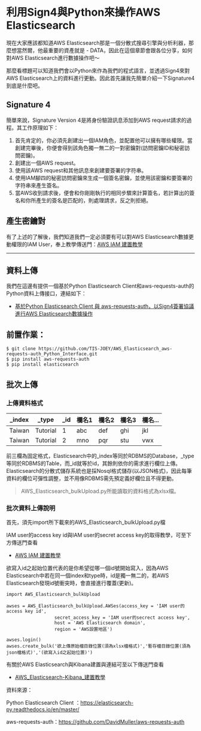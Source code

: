 # 利用Sign4與Python來操作AWS Elasticsearch

現在大家應該都知道AWS Elasticsearch那是一個分散式搜尋引擎與分析利器，那麼想當然爾，他最重要的資產就是 - DATA，因此在這個章節會跟各位分享，如何對AWS Elasticsearch進行數據操作吧～

那麼看標題可以知道我們會以Python來作為我們的程式語言，並透過Sign4來對AWS Elasticsearch上的資料進行更動。因此首先讓我先簡單介紹一下Signature4到底是什麼吧。

## Signature 4

簡單來說，Signature Version 4是將身份驗證訊息添加到AWS request請求的過程。其工作原理如下：

1. 首先肯定的，你必須先創建出一個IAM角色，並配置他可以擁有哪些權限。當創建完畢後，你便會得到該角色獨一無二的一對密鑰對\(訪問密鑰ID和秘密訪問密鑰\)。
2. 創建出一個AWS request。
3. 使用該AWS request和其他訊息來創建要簽署的字符串。
4. 使用IAM腳四的秘密訪問密鑰來生成一個簽名密鑰，並使用該密鑰和要簽署的字符串來產生簽名。
5. 當AWS收到請求後，便會和你剛剛執行的相同步驟來計算簽名，若計算出的簽名和你所產生的簽名是匹配的，則處理請求，反之則拒絕。

## 產生密鑰對

有了上述的了解後，我們知道我們一定必須要有可以對AWS Elasticsearch數據更動權限的IAM User，奉上教學傳送門：[AWS IAM 建置教學](aws-iam-jian-zhi-jiao-xue.md)

------------------------------------------------------------------------------------------------------------------------------
## 資料上傳
我們在這邊有提供一個基於Python Elasticsearch Client和aws-requests-auth的Python資料上傳接口，連結如下：
* [基於Python Elasticsearch Client 與 aws-requests-auth，以Sign4簽署協議進行AWS Elasticsearch數據操作](https://github.com/TIS-JOEY/AWS_Elasticsearch_Python_Interface/blob/master/README.md)

## 前置作業：
```text
$ git clone https://github.com/TIS-JOEY/AWS_Elasticsearch_aws-requests-auth_Python_Interface.git
$ pip install aws-requests-auth
$ pip install elasticsearch
```

## 批次上傳
### 上傳資料格式
| _index | _type | _id | 欄名1 | 欄名2 | 欄名3 | 欄名... |
| --- | --- | --- | --- | --- | --- | --- |
| Taiwan | Tutorial | 1 | abc | def | ghi | jkl |
| Taiwan | Tutorial | 2 | mno | pqr | stu | vwx |

前三欄為固定格式，Elasticsearch中的_index等同於RDBMS的Database，_type等同於RDBMS的Table，而_id就等於id，其餘則依你的需求進行欄位上傳。
Elasticsearch的分散式儲存系統也是採Nosql格式儲存(以JSON格式)，因此每筆資料的欄位可彈性調整，並不用像RDBMS需先預定義好欄位且不得更動。
> AWS_Elasticsearch_bulkUpload.py所能讀取的資料格式為xlsx檔。



### 批次資料上傳說明
首先，須先import所下載來的AWS_Elasticsearch_bulkUpload.py檔

IAM user的access key id與IAM user的secret access key的取得教學，可至下方傳送門查看
* [AWS IAM 建置教學](aws-iam-jian-zhi-jiao-xue.md)

欲寫入id之起始位置代表的是你希望從哪一個id號開始寫入，因為AWS Elasticsearch中若在同一個index和type時，id是獨一無二的，若AWS Elasticsearch發現id號衝突時，會直接進行覆蓋(更新)。

```text
import AWS_Elasticsearch_bulkUpload

awses = AWS_Elasticsearch_bulkUpload.AWSes(access_key = 'IAM user的 access key id',
				  secret_access_key = 'IAM user的secrect access key',
				  host = 'AWS Elasticsearch domain',
				  region = 'AWS設置地區')

awses.login()
awses.create_bulk('欲上傳原始檔目錄位置(須為xlsx檔格式)','暫存檔目錄位置(須為json檔格式)','(欲寫入id之起始位置)')
```




有關於AWS Elasticsearch與Kibana建置與連結可至以下傳送門查看
* [AWS_Elasticsearch-Kibana_建置教學](https://github.com/TIS-JOEY/AWS_Elasticsearch-Kibana_Setup_Tutorial)







資料來源：

Python Elasticsearch Client ：https://elasticsearch-py.readthedocs.io/en/master/ 

aws-requests-auth：https://github.com/DavidMuller/aws-requests-auth 

